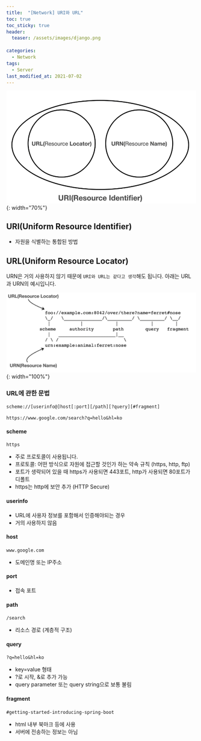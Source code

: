 ```yaml
---
title:  "[Network] URI와 URL"
toc: true
toc_sticky: true
header:
  teaser: /assets/images/django.png

categories:
  - Network
tags:
  - Server
last_modified_at: 2021-07-02
---  
```



![](/assets/images/network_11.png){: width="70%"}  

## URI(Uniform Resource Identifier)  
- 자원을 식별하는 통합된 방법  




## URL(Uniform Resource Locator)  

URN은 거의 사용하지 않기 때문에 `URI와 URL는 같다고 생각`해도 됩니다. 아래는 URL과 URN의 예시입니다.  

![](/assets/images/network_12.png){: width="100%"}  

### URL에 관한 문법

```
scheme://[userinfo@]host[:port][/path][?query][#fragment]
```

```
https://www.google.com/search?q=hello&hl=ko
```

#### scheme
```
https
```  

- 주로 프로토콜이 사용됩니다.
- 프로토콜: 어떤 방식으로 자원에 접근할 것인가 하는 약속 규칙 (https, http, ftp)
- 포트가 생략되어 있을 때 https가 사용되면 443포트, http가 사용되면 80포트가 디폴트
- https는 http에 보안 추가 (HTTP Secure)

#### userinfo
- URL에 사용자 정보를 포함해서 인증해야되는 경우
- 거의 사용하지 않음

#### host
```
www.google.com
```  

- 도메인명 또는 IP주소

#### port

- 접속 포트

#### path
```
/search
```

- 리소스 경로 (계층적 구조)

#### query

```
?q=hello&hl=ko
```

- key=value 형태
- ?로 시작, &로 추가 가능
- query parameter 또는 query string으로 보통 불림

#### fragment

```
#getting-started-introducing-spring-boot
```

- html 내부 북마크 등에 사용
- 서버에 전송하는 정보는 아님

